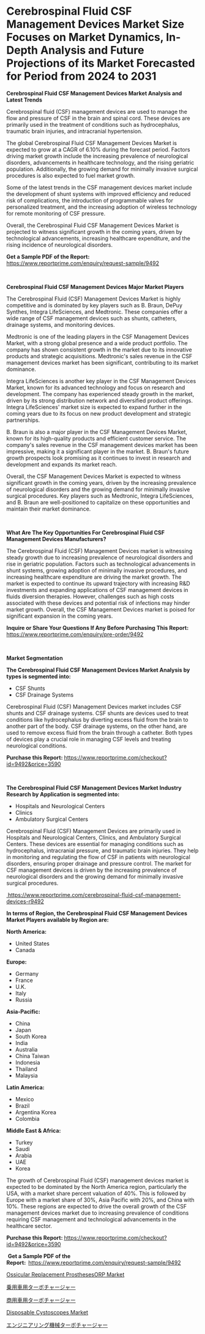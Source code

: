 <p><h1>Cerebrospinal Fluid CSF Management Devices Market Size Focuses on Market Dynamics, In-Depth Analysis and Future Projections of its Market Forecasted for Period from 2024 to 2031</h1></p><p><strong>Cerebrospinal Fluid CSF Management Devices Market Analysis and Latest Trends</strong></p>
<p><p>Cerebrospinal fluid (CSF) management devices are used to manage the flow and pressure of CSF in the brain and spinal cord. These devices are primarily used in the treatment of conditions such as hydrocephalus, traumatic brain injuries, and intracranial hypertension.</p><p>The global Cerebrospinal Fluid CSF Management Devices Market is expected to grow at a CAGR of 6.10% during the forecast period. Factors driving market growth include the increasing prevalence of neurological disorders, advancements in healthcare technology, and the rising geriatric population. Additionally, the growing demand for minimally invasive surgical procedures is also expected to fuel market growth.</p><p>Some of the latest trends in the CSF management devices market include the development of shunt systems with improved efficiency and reduced risk of complications, the introduction of programmable valves for personalized treatment, and the increasing adoption of wireless technology for remote monitoring of CSF pressure.</p><p>Overall, the Cerebrospinal Fluid CSF Management Devices Market is projected to witness significant growth in the coming years, driven by technological advancements, increasing healthcare expenditure, and the rising incidence of neurological disorders.</p></p>
<p><strong>Get a Sample PDF of the Report:&nbsp;</strong> <a href="https://www.reportprime.com/enquiry/request-sample/9492">https://www.reportprime.com/enquiry/request-sample/9492</a></p>
<p>&nbsp;</p>
<p><strong>Cerebrospinal Fluid CSF Management Devices Major Market Players</strong></p>
<p><p>The Cerebrospinal Fluid (CSF) Management Devices Market is highly competitive and is dominated by key players such as B. Braun, DePuy Synthes, Integra LifeSciences, and Medtronic. These companies offer a wide range of CSF management devices such as shunts, catheters, drainage systems, and monitoring devices.</p><p>Medtronic is one of the leading players in the CSF Management Devices Market, with a strong global presence and a wide product portfolio. The company has shown consistent growth in the market due to its innovative products and strategic acquisitions. Medtronic's sales revenue in the CSF management devices market has been significant, contributing to its market dominance.</p><p>Integra LifeSciences is another key player in the CSF Management Devices Market, known for its advanced technology and focus on research and development. The company has experienced steady growth in the market, driven by its strong distribution network and diversified product offerings. Integra LifeSciences' market size is expected to expand further in the coming years due to its focus on new product development and strategic partnerships.</p><p>B. Braun is also a major player in the CSF Management Devices Market, known for its high-quality products and efficient customer service. The company's sales revenue in the CSF management devices market has been impressive, making it a significant player in the market. B. Braun's future growth prospects look promising as it continues to invest in research and development and expands its market reach.</p><p>Overall, the CSF Management Devices Market is expected to witness significant growth in the coming years, driven by the increasing prevalence of neurological disorders and the growing demand for minimally invasive surgical procedures. Key players such as Medtronic, Integra LifeSciences, and B. Braun are well-positioned to capitalize on these opportunities and maintain their market dominance.</p></p>
<p>&nbsp;</p>
<p><strong>What Are The Key Opportunities For Cerebrospinal Fluid CSF Management Devices Manufacturers?</strong></p>
<p><p>The Cerebrospinal Fluid (CSF) Management Devices market is witnessing steady growth due to increasing prevalence of neurological disorders and rise in geriatric population. Factors such as technological advancements in shunt systems, growing adoption of minimally invasive procedures, and increasing healthcare expenditure are driving the market growth. The market is expected to continue its upward trajectory with increasing R&D investments and expanding applications of CSF management devices in fluids diversion therapies. However, challenges such as high costs associated with these devices and potential risk of infections may hinder market growth. Overall, the CSF Management Devices market is poised for significant expansion in the coming years.</p></p>
<p><strong>Inquire or Share Your Questions If Any Before Purchasing This Report:</strong> <a href="https://www.reportprime.com/enquiry/pre-order/9492">https://www.reportprime.com/enquiry/pre-order/9492</a></p>
<p>&nbsp;</p>
<p><strong>Market Segmentation</strong></p>
<p><strong>The Cerebrospinal Fluid CSF Management Devices Market Analysis by types is segmented into:</strong></p>
<p><ul><li>CSF Shunts</li><li>CSF Drainage Systems</li></ul></p>
<p><p>Cerebrospinal Fluid (CSF) Management Devices market includes CSF shunts and CSF drainage systems. CSF shunts are devices used to treat conditions like hydrocephalus by diverting excess fluid from the brain to another part of the body. CSF drainage systems, on the other hand, are used to remove excess fluid from the brain through a catheter. Both types of devices play a crucial role in managing CSF levels and treating neurological conditions.</p></p>
<p><strong>Purchase this Report:&nbsp;</strong><a href="https://www.reportprime.com/checkout?id=9492&price=3590">https://www.reportprime.com/checkout?id=9492&price=3590</a></p>
<p>&nbsp;</p>
<p><strong>The Cerebrospinal Fluid CSF Management Devices Market Industry Research by Application is segmented into:</strong></p>
<p><ul><li>Hospitals and Neurological Centers</li><li>Clinics</li><li>Ambulatory Surgical Centers</li></ul></p>
<p><p>Cerebrospinal Fluid (CSF) Management Devices are primarily used in Hospitals and Neurological Centers, Clinics, and Ambulatory Surgical Centers. These devices are essential for managing conditions such as hydrocephalus, intracranial pressure, and traumatic brain injuries. They help in monitoring and regulating the flow of CSF in patients with neurological disorders, ensuring proper drainage and pressure control. The market for CSF management devices is driven by the increasing prevalence of neurological disorders and the growing demand for minimally invasive surgical procedures.</p></p>
<p><a href="https://www.reportprime.com/cerebrospinal-fluid-csf-management-devices-r9492">&nbsp;https://www.reportprime.com/cerebrospinal-fluid-csf-management-devices-r9492</a></p>
<p><strong>In terms of Region, the Cerebrospinal Fluid CSF Management Devices Market Players available by Region are:</strong></p>
<p>
    <p> <strong> North America: </strong>
        <ul>
            <li>United States</li>
            <li>Canada</li>
        </ul>
        </p> 
    <p> <strong> Europe: </strong>
        <ul>
            <li>Germany</li>
            <li>France</li>
            <li>U.K.</li>
            <li>Italy</li>
            <li>Russia</li>
        </ul>
        </p> 
    <p> <strong> Asia-Pacific: </strong>
        <ul>
            <li>China</li>
            <li>Japan</li>
            <li>South Korea</li>
            <li>India</li>
            <li>Australia</li>
            <li>China Taiwan</li>
            <li>Indonesia</li>
            <li>Thailand</li>
            <li>Malaysia</li>
        </ul>
        </p> 
    <p> <strong> Latin America: </strong>
        <ul>
            <li>Mexico</li>
            <li>Brazil</li>
            <li>Argentina Korea</li>
            <li>Colombia</li>
        </ul>
        </p> 
    <p> <strong> Middle East & Africa: </strong>
        <ul>
            <li>Turkey</li>
            <li>Saudi</li>
            <li>Arabia</li>
            <li>UAE</li>
            <li>Korea</li>
        </ul>
    </p>
    </p>
<p><p>The growth of Cerebrospinal Fluid (CSF) management devices market is expected to be dominated by the North America region, particularly the USA, with a market share percent valuation of 40%. This is followed by Europe with a market share of 30%, Asia Pacific with 20%, and China with 10%. These regions are expected to drive the overall growth of the CSF management devices market due to increasing prevalence of conditions requiring CSF management and technological advancements in the healthcare sector.</p></p>
<p><strong>Purchase this Report: </strong><a href="https://www.reportprime.com/checkout?id=9492&price=3590">https://www.reportprime.com/checkout?id=9492&price=3590</a></p>
<p>&nbsp;<strong>Get a Sample PDF of the Report:&nbsp;&nbsp;</strong><a href="https://www.reportprime.com/enquiry/request-sample/9492">https://www.reportprime.com/enquiry/request-sample/9492</a></p>
<p><strong></strong></p>
<p><p><a href="https://github.com/Sherrillcrooksxa8i18ucf2m/Market-Research-Report-List-4/blob/main/ossicular-replacement-prosthesesorp-market.md">Ossicular Replacement ProsthesesORP Market</a></p><p><a href="https://github.com/klon646/Market-Research-Report-List-3/blob/main/897487885470.md">乗用車用ターボチャージャー</a></p><p><a href="https://github.com/Alenaieme/Market-Research-Report-List-3/blob/main/705533285471.md">商用車用ターボチャージャー</a></p><p><a href="https://github.com/derrinmiltonellis35gcl/Market-Research-Report-List-4/blob/main/disposable-cystoscopes-market.md">Disposable Cystoscopes Market</a></p><p><a href="https://github.com/AhmadMann1950/Market-Research-Report-List-2/blob/main/401730785472.md">エンジニアリング機械ターボチャージャー</a></p></p>
